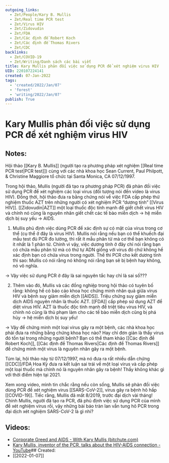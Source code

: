 ```yaml
---
outgoing_links:
  - Zet/People/Kary B. Mullis
  - Zet/Real time PCR test
  - Zet/Virus HIV
  - Zet/Zidovudin
  - Zet/FDA
  - Zet/Các định đề Robert Koch
  - Zet/Các định đề Thomas Rivers
  - Zet/CDC
backlinks:
  - Zet/COVID-19
  - Zet/Writing/Danh sách các bài viết
title: Kary Mullis phản đối việc sử dụng PCR để xét nghiệm virus HIV
UID: 220107224141
created: 07-Jan-2022
tags:
  - 'created/2022/Jan/07'
  - 'forest'
  - 'writing/2022/Jan/07'
publish: True
---
```

# Kary Mullis phản đối việc sử dụng PCR để xét nghiệm virus HIV

## Notes:
Hội thảo [[Kary B. Mullis]] (người tạo ra phương pháp xét nghiệm [[Real time PCR test|PCR test]]) cùng với các nhà khoa học Sean Current, Paul Philpott, & Christine Maggiore tổ chức tại Santa Monica, CA 07/12/1997.

Trong hội thảo, Mullis (người đã tạo ra phương pháp PCR) đã phản đối việc sử dụng PCR để xét nghiệm các loại virus (đối tượng nói đến video là virus HIV). Đồng thời, hội thảo đưa ra bằng chứng nói về việc FDA cấp phép thử nghiệm thuốc AZT trên những người có xét nghiệm PCR “dương tính” [[Virus HIV]]. [[Zidovudin|AZT]] một loại thuốc độc tính mạnh để giết chết virus HIV và chính nó cũng là nguyên nhân giết chết các tế bào miễn dịch → hệ miễn dịch bị suy yếu → AIDS.

1. Mullis phủ định việc dùng PCR để xác định sự có mặt của virus trong cơ thể (cụ thể ở đây là virus HIV). Mullis nói rằng nếu bạn có thể khuếch đại mẫu test đủ PCR đo lường, thì rất ít mẫu phân tử mà cơ thể bạn không có ít nhất là 1 phân tử. Chính vì vậy, việc dương tính ở đây chỉ nói rằng bạn có chứa mẫu phân tử mà có thứ tự ADN giống với virus đó chứ không hề xác định bạn có chứa virus trong người. Thế thì PCR cho kết dương tính thì sao: Mullis có nói rằng nó không nói rằng bạn sẽ bị bệnh hay không, nó vô nghĩa.

→ Vậy việc sử dụng PCR ở đây là sai nguyên tắc hay chỉ là sai số???

2. Thêm vào đó, Mullis và các đồng nghiệp trong hội thảo có tuyên bố rằng: không hề có báo cáo khoa học chứng minh nhân quả giữa virus HIV và bệnh suy giảm miễn dịch [[AIDS]]. Triệu chứng suy giảm miễn dịch AIDS nguyên nhân là thuốc AZT. [[FDA]] cấp phép sử dụng AZT để diệt virus HIV. AZT là thuốc độc tính mạnh để triệt tiêu virus HIV, và chính nó cũng là thủ phạm làm cho các tế bào miễn dịch cũng bị phá hủy → hệ miễn dịch bị suy yếu!

→ Vậy để chứng minh một loại virus gây ra một bệnh, các nhà khoa học phải đưa ra những bằng chứng khoa học nào? Hay chỉ đơn giản là thấy virus đó tồn tại trong những người bệnh? Bạn có thể tham khảo [[Các định đề Robert Koch]], [[Các định đề Thomas Rivers|Các định đề Thomas Rivers]] để chứng minh một virus là nguyên nhân gây ra một bệnh.

Túm lại, hội thảo này từ 07/12/1997, mà nó đưa ra rất nhiều dẫn chứng [[CDC]]/FDA Hoa Kỳ đưa ra kết luận sai trái về một loại virus và cấp phép một loại thuốc mà chính nó là nguyên nhân gây ra bệnh! Thấy không khác gì với thời điểm hiện tại 2021.

Xem xong video, mình tin chắc rằng nếu còn sống, Mullis sẽ phản đối việc dùng PCR để xét nghiệm virus [[SARS-CoV-2]], virus gây ra bệnh hô hấp [[COVID-19]]. Tiếc rằng, Mullis đã mất 8/2019, trước đại dịch vài tháng! Chính Mullis, người đã tạo ra PCR, đã phủ định việc sử dụng PCR của mình để xét nghiệm virus rồi, vậy những bài báo tràn lan vẫn tung hô PCR trong đại dịch xét nghiệm SARS-CoV-2 là gì nhỉ?

## Videos:
- [Corporate Greed and AIDS - With Kary Mullis (bitchute.com)](https://www.bitchute.com/video/n0bGKH57vdH9/?fbclid=IwAR3T0OMxGlwcrEVbbTBzO-n_psve1XWYbFqGMPkKeTGtaHuNz7r61rXgcOg)
- [Kary Mullis, inventor of the PCR, talks about the HIV-AIDS connection - YouTube](https://www.youtube.com/watch?v=9vuxibKj4z8)## Created:
- [[2022-01-07]]
